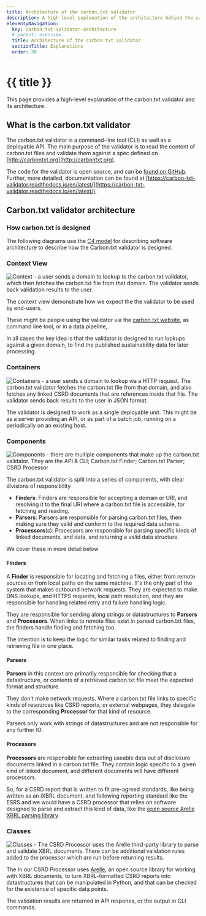 ```yaml
---
title: Architecture of the carbon.txt validator
description: A high-level explanation of the architecture behind the carbon.txt validator.
eleventyNavigation:
  key: carbon-txt-validator-architecture
  # parent: overview
  title: Architecture of the carbon.txt validator
  sectionTitle: Explanations
  order: 30
---
```


# {{ title }}

This page provides a high-level explanation of the carbon.txt validator and its architecture.

## What is the carbon.txt validator

The carbon.txt validator is a command-line tool (CLI) as well as a deployable API. The main purpose of the validator is to read the content of carbon.txt files and validate them against a spec defined on [http://carbontxt.org](http://carbontxt.org).

The code for the validator is open source, and can be [found on GitHub](https://github.com/thegreenwebfoundation/carbon-txt-validator). Further, more detailed, documentation can be found at [https://carbon-txt-validator.readthedocs.io/en/latest/](https://carbon-txt-validator.readthedocs.io/en/latest/).

## Carbon.txt validator architecture

### How carbon.txt is designed

The following diagrams use the [C4 model](https://c4model.com/) for describing software architecture to describe how the Carbon.txt validator is designed.

### Context View

![Context - a user sends a domain to lookup to the carbon.txt validator, which then fetches the carbon.txt file from that domain. The validator sends back validation results to the user.](https://carbon-txt-validator.readthedocs.io/en/latest/_images/1-a-context.jpg)

The context view demonstrate how we expect the the validator to be used by end-users.

These might be people using the validator via the [carbon.txt website](https://carbontxt.org/tools/validator), as command line tool, or in a data pipeline,

In all cases the key idea is that the validator is designed to run lookups against a given domain, to find the published sustainability data for later processing.

### Containers

![Containers - a user sends a domain to lookup via a HTTP request. The carbon.txt validator fetches the carbon.txt file from that domain, and also fetches any linked CSRD documents that are references inside that file. The validator sends back results to the user in JSON format.](https://carbon-txt-validator.readthedocs.io/en/latest/_images/1-b-containers.jpg)

The validator is designed to work as a single deployable unit. This might be as a server providing an API, or as part of a batch job, running on a periodically on an existing host.

### Components

![Components - there are multiple components that make up the carbon.txt validator. They are the API & CLI; Carbon.txt Finder; Carbon.txt Parser; CSRD Processor](img/1-c-components.jpg)

The carbon.txt validator is split into a series of components, with clear
divisions of responsibility

- **Finders**: Finders are responsible for accepting a domain or URI, and
  resolving it to the final URI where a carbon.txt file is accessible, for
  fetching and reading.
- **Parsers**: Parsers are responsible for parsing carbon.txt files, then making
  sure they valid and conform to the required data schema.
- **Processors**(s): Processors are responsible for parsing specific kinds of
  linked documents, and data, and returning a valid data structure.

We cover these in more detail below

#### Finders

A **Finder** is responsible for locating and fetching a files, either from remote sources or from local paths on the same machine. It's the only part of the system that makes outbound network requests. They are expected to make DNS lookups, and HTTPS requests, local path resolution, and they are responsible for handling related retry and failure handling logic.

They are responsible for sending along strings or datastructures to **Parsers** and **Processors**. When links to remote files exist in parsed carbon.txt files, the finders handle finding and fetching too.

The intention is to keep the logic for similar tasks related to finding and retrieving file in one place.

#### Parsers

**Parsers** in this context are primarily responsible for checking that a datastructure, or contents of a retrieved carbon.txt file meet the expected format and structure.

They don't make network requests. Where a carbon.txt file links to specific kinds of resources like CSRD reports, or external webpages, they delegate to the corresponding **Processor** for that kind of resource.

Parsers only work with strings of datastructures and are not responsible for any further IO.

#### Processors

**Processors** are responsible for extracting useable data out of disclosure documents linked in a carbon.txt file. They contain logic specific to a given kind of linked document, and different documents will have different processors.

So, for a CSRD report that is written to fit pre-agreed standards, like being written as an iXBRL document, and following reporting standard like the ESRS and we would have a CSRD processor that relies on software designed to parse and extract this kind of data, like the [open source Arelle XBRL parsing library](https://arelle.readthedocs.io/en/2.36.5/).

### Classes

![Classes - The CSRD Processor uses the Arelle third-party library to parse and validate XBRL documents. There can be additional validation rules added to the processor which are run before returning results.](img/1-d-classes.jpg)

The In our CSRD Processor uses [Arelle](https://arelle.readthedocs.io/), an open source library for working with XBRL documents, to turn XBRL-formatted CSRD reports into datastructures that can be manipulated in Python, and that can be checked for the existence of specific data points.

The validation results are returned in API respones, or the output in CLI commands.
